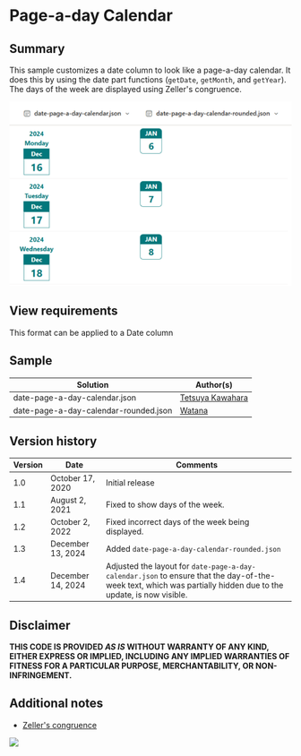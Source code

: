 # Page-a-day Calendar

## Summary
This sample customizes a date column to look like a page-a-day calendar. It does this by using the date part functions (`getDate`, `getMonth`, and `getYear`). The days of the week are displayed using Zeller's congruence.

![screenshot of the sample](./assets/screenshot.png)

## View requirements
This format can be applied to a Date column

## Sample

Solution|Author(s)
--------|---------
date-page-a-day-calendar.json | [Tetsuya Kawahara](https://github.com/tecchan1107)
date-page-a-day-calendar-rounded.json | [Watana](https://github.com/watana2)

## Version history

Version |Date             |Comments
--------|-----------------|--------
1.0     |October 17, 2020 |Initial release
1.1     |August  2, 2021  |Fixed to show days of the week.
1.2     |October 2, 2022  |Fixed incorrect days of the week being displayed.
1.3     |December 13, 2024|Added `date-page-a-day-calendar-rounded.json`
1.4     |December 14, 2024|Adjusted the layout for `date-page-a-day-calendar.json` to ensure that the day-of-the-week text, which was partially hidden due to the update, is now visible. 

## Disclaimer
**THIS CODE IS PROVIDED *AS IS* WITHOUT WARRANTY OF ANY KIND, EITHER EXPRESS OR IMPLIED, INCLUDING ANY IMPLIED WARRANTIES OF FITNESS FOR A PARTICULAR PURPOSE, MERCHANTABILITY, OR NON-INFRINGEMENT.**

## Additional notes
- [Zeller's congruence](https://en.wikipedia.org/wiki/Zeller%27s_congruence)

<img src="https://pnptelemetry.azurewebsites.net/list-formatting/column-samples/date-page-a-day-calendar" />
